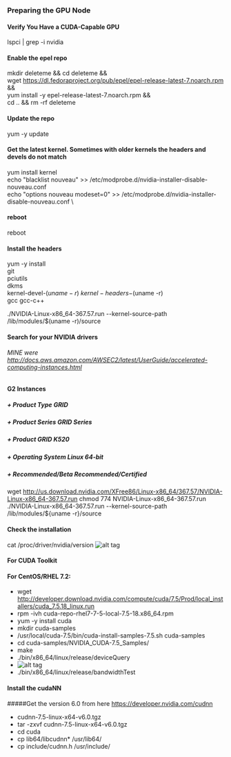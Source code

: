 ### Preparing the GPU Node
#### Verify You Have a CUDA-Capable GPU
lspci | grep -i nvidia

#### Enable the epel repo
mkdir deleteme && cd deleteme && \
wget https://dl.fedoraproject.org/pub/epel/epel-release-latest-7.noarch.rpm && \
yum install -y epel-release-latest-7.noarch.rpm && \
cd .. && rm -rf deleteme

#### Update the repo
yum -y update

#### Get the latest kernel. Sometimes with older kernels the headers and devels do not match
yum install kernel \
echo "blacklist nouveau" >> /etc/modprobe.d/nvidia-installer-disable-nouveau.conf \
echo "options nouveau modeset=0" >> /etc/modprobe.d/nvidia-installer-disable-nouveau.conf \

#### reboot
reboot 

#### Install the headers
yum -y install \
    git \
    pciutils \
    dkms \
    kernel-devel-$(uname -r) \
    kernel-headers-$(uname -r) \
    gcc gcc-c++

./NVIDIA-Linux-x86_64-367.57.run --kernel-source-path /lib/modules/$(uname -r)/source

#### Search for your NVIDIA drivers
###### MINE were http://docs.aws.amazon.com/AWSEC2/latest/UserGuide/accelerated-computing-instances.html
#### G2 Instances
##### +  Product Type	GRID
##### +  Product Series	GRID Series
##### +  Product	GRID K520
##### +  Operating System	Linux 64-bit
##### +  Recommended/Beta	Recommended/Certified
wget http://us.download.nvidia.com/XFree86/Linux-x86_64/367.57/NVIDIA-Linux-x86_64-367.57.run
chmod 774 NVIDIA-Linux-x86_64-367.57.run
./NVIDIA-Linux-x86_64-367.57.run --kernel-source-path /lib/modules/${uname -r}/source

#### Check the installation
cat /proc/driver/nvidia/version
![alt tag](https://github.com/WhiteFangBuck/CDSW-DL/blob/master/scripts/caffe-install/images/pic5.png)

#### For CUDA Toolkit
#### For CentOS/RHEL 7.2: 
+   wget http://developer.download.nvidia.com/compute/cuda/7.5/Prod/local_installers/cuda_7.5.18_linux.run 
+   rpm -ivh cuda-repo-rhel7-7-5-local-7.5-18.x86_64.rpm 
+   yum -y install cuda 
+   mkdir cuda-samples 
+   /usr/local/cuda-7.5/bin/cuda-install-samples-7.5.sh cuda-samples 
+   cd cuda-samples/NVIDIA_CUDA-7.5_Samples/ 
+   make 
+   ./bin/x86_64/linux/release/deviceQuery 
+   ![alt tag](https://github.com/WhiteFangBuck/CDSW-DL/blob/master/scripts/caffe-install/images/pic7.png)
+   ./bin/x86_64/linux/release/bandwidthTest 

#### Install the cudaNN
#####Get the version 6.0 from here
https://developer.nvidia.com/cudnn
+   cudnn-7.5-linux-x64-v6.0.tgz
+   tar -zxvf cudnn-7.5-linux-x64-v6.0.tgz
+   cd cuda
+   cp lib64/libcudnn\* /usr/lib64/
+   cp include/cudnn.h /usr/include/




